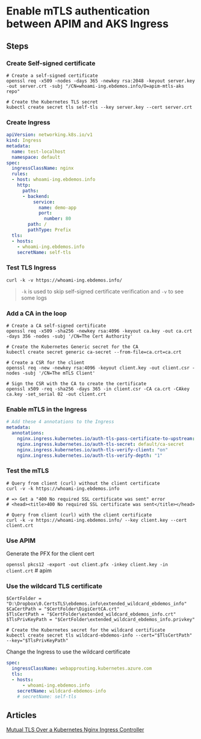 # Enable mTLS authentication between APIM and AKS Ingress



## Steps

### Create Self-signed certificate

```pwsh
# Create a self-signed certificate
openssl req -x509 -nodes -days 365 -newkey rsa:2048 -keyout server.key -out server.crt -subj "/CN=whoami-ing.ebdemos.info/O=apim-mtls-aks repo"

# Create the Kubernetes TLS secret
kubectl create secret tls self-tls --key server.key --cert server.crt
```

### Create Ingress

```yaml
apiVersion: networking.k8s.io/v1
kind: Ingress
metadata:
  name: test-localhost
  namespace: default
spec:
  ingressClassName: nginx
  rules:
  - host: whoami-ing.ebdemos.info
    http:
      paths:
      - backend:
          service:
            name: demo-app
            port:
              number: 80
        path: /
        pathType: Prefix
  tls:
  - hosts:
    - whoami-ing.ebdemos.info
    secretName: self-tls
```

### Test TLS Ingress

```pwsh
curl -k -v https://whoami-ing.ebdemos.info/
```

> `-k` is used to skip self-signed certificate verification and `-v` to see some logs

### Add a CA in the loop

```pwsh
# Create a CA self-signed certificate
openssl req -x509 -sha256 -newkey rsa:4096 -keyout ca.key -out ca.crt -days 356 -nodes -subj '/CN=The Cert Authority'

# Create the Kubernetes Generic secret for the CA
kubectl create secret generic ca-secret --from-file=ca.crt=ca.crt

# Create a CSR for the client
openssl req -new -newkey rsa:4096 -keyout client.key -out client.csr -nodes -subj '/CN=The mTLS Client'

# Sign the CSR with the CA to create the certificate
openssl x509 -req -sha256 -days 365 -in client.csr -CA ca.crt -CAkey ca.key -set_serial 02 -out client.crt
```

### Enable mTLS in the Ingress

```yaml
# Add these 4 annotations to the Ingress
metadata:
  annotations:
    nginx.ingress.kubernetes.io/auth-tls-pass-certificate-to-upstream: "true"
    nginx.ingress.kubernetes.io/auth-tls-secret: default/ca-secret
    nginx.ingress.kubernetes.io/auth-tls-verify-client: "on"
    nginx.ingress.kubernetes.io/auth-tls-verify-depth: "1"
```

### Test the mTLS

```pwsh
# Query from client (curl) without the client certificate
curl -v -k https://whoami-ing.ebdemos.info

# => Get a "400 No required SSL certificate was sent" error
# <head><title>400 No required SSL certificate was sent</title></head>

# Query from client (curl) with the client certificate
curl -k -v https://whoami-ing.ebdemos.info/ --key client.key --cert client.crt
```

### Use APIM

Generate the PFX for the client cert

`openssl pkcs12 -export -out client.pfx -inkey client.key -in client.crt` # apim


### Use the wildcard TLS certificate

```pwsh
$CertFolder = "D:\Dropbox\0.CertsTLS\ebdemos.info\extended_wildcard_ebdemos_info"
$CaCertPath = "$CertFolder\DigiCertCA.crt"
$TlsCertPath = "$CertFolder\extended_wildcard_ebdemos_info.crt"
$TlsPrivKeyPath = "$CertFolder\extended_wildcard_ebdemos_info.privkey"

# Create the Kubernetes secret for the wildcard certificate
kubectl create secret tls wildcard-ebdemos-info --cert="$TlsCertPath" --key="$TlsPrivKeyPath"
```

Change the Ingress to use the wildcard certificate

```yaml
spec:
  ingressClassName: webapprouting.kubernetes.azure.com
  tls:
  - hosts:
      - whoami-ing.ebdemos.info
    secretName: wildcard-ebdemos-info
    # secretName: self-tls
```





## Articles

[Mutual TLS Over a Kubernetes Nginx Ingress Controller](https://earthly.dev/blog/mutual-tls-kubernetes-nginx-ingress-controller/)
